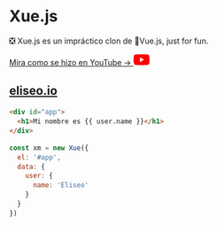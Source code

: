 # Xue.js
❎ Xue.js es un impráctico clon de 🖖Vue.js, just for fun.


<a href="https://youtu.be/LZBH-wP9Z-U">
  Mira como se hizo en YouTube → 
   <img src="./ytb.png" width="30"/>
</a>

## [eliseo.io](https://eliseo.io)


```html
<div id="app">
  <h1>Mi nombre es {{ user.name }}</h1>
</div>
```

```js
const xm = new Xue({
  el: '#app',
  data: {
    user: {
      name: 'Eliseo'
    }
  }
})
```
